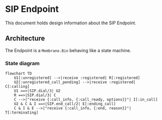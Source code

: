 # SIP Endpoint

This document holds design information about the SIP Endpoint.

## Architecture

The Endpoint is a `Membrane.Bin` behaving like a state machine.

### State diagram
```mermaid
flowchart TD
    U1[:unregistered] -->|receive :registered| R[:registered]
    U2[:unregistered_call_pending] -->|receive :registered| C[:calling]
    U1 ==>|SIP.dial/3| U2
    R ==>|SIP.dial/3| C
    C -->|"receive {:call_info, {:call_ready, options}}"| I[:in_call]
    U2 & C & I ==>|SIP.end_call/2| E[:ending_call]
    C & I & E -->|"receive {:call_info, {:end, reason}}"| T[:terminating]
```
